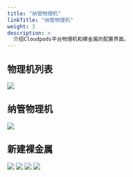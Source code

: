 ```yaml
---
title: "纳管物理机"
linkTitle: "纳管物理机"
weight: 3
description: >
  介绍Cloudpods平台物理机和裸金属的配置界面。
---
```


## 物理机列表

![](../images/physicalmachinelist.png)

## 纳管物理机

![](../images/addphysicalmachine.png)

## 新建裸金属

![](../images/createbaremetal.png)
![](../images/diskraid.png)
![](../images/fdisk.png)
![](../images/baremetalnetwork.png)